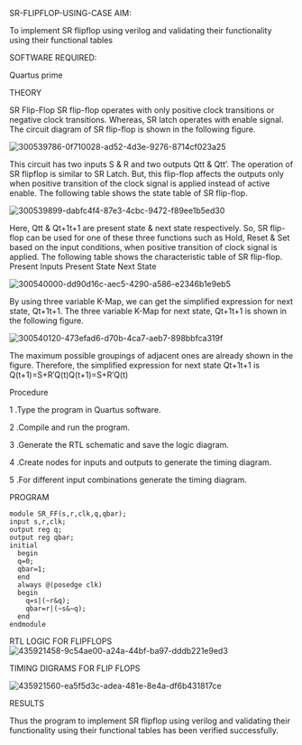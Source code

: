 SR-FLIPFLOP-USING-CASE
AIM:

To implement SR flipflop using verilog and validating their functionality using their functional tables

SOFTWARE REQUIRED:

Quartus prime

THEORY

SR Flip-Flop SR flip-flop operates with only positive clock transitions or negative clock transitions. Whereas, SR latch operates with enable signal. The circuit diagram of SR flip-flop is shown in the following figure.

![300539786-0f710028-ad52-4d3e-9276-8714cf023a25](https://github.com/user-attachments/assets/3f5518c1-049d-47f2-9726-ce3cf28f20b4)


This circuit has two inputs S & R and two outputs Qtt & Qtt’. The operation of SR flipflop is similar to SR Latch. But, this flip-flop affects the outputs only when positive transition of the clock signal is applied instead of active enable. The following table shows the state table of SR flip-flop.

![300539899-dabfc4f4-87e3-4cbc-9472-f89ee1b5ed30](https://github.com/user-attachments/assets/628b6cf7-3648-4e4c-a80c-f27e9d79e617)


Here, Qtt & Qt+1t+1 are present state & next state respectively. So, SR flip-flop can be used for one of these three functions such as Hold, Reset & Set based on the input conditions, when positive transition of clock signal is applied. The following table shows the characteristic table of SR flip-flop. Present Inputs Present State Next State

![300540000-dd90d16c-aec5-4290-a586-e2346b1e9eb5](https://github.com/user-attachments/assets/42c08be3-ea61-498a-bbee-bb14356d489e)


By using three variable K-Map, we can get the simplified expression for next state, Qt+1t+1. The three variable K-Map for next state, Qt+1t+1 is shown in the following figure.

![300540120-473efad6-d70b-4ca7-aeb7-898bbfca319f](https://github.com/user-attachments/assets/e1a14d23-4d3c-4f53-9900-157950329d3b)


The maximum possible groupings of adjacent ones are already shown in the figure. Therefore, the simplified expression for next state Qt+1t+1 is Q(t+1)=S+R′Q(t)Q(t+1)=S+R′Q(t)

Procedure

1 .Type the program in Quartus software.

2 .Compile and run the program.

3 .Generate the RTL schematic and save the logic diagram.

4 .Create nodes for inputs and outputs to generate the timing diagram.

5 .For different input combinations generate the timing diagram.

PROGRAM
~~~
module SR_FF(s,r,clk,q,qbar);
input s,r,clk;
output reg q;
output reg qbar;
initial 
  begin
  q=0;
  qbar=1;
  end
  always @(posedge clk)
  begin
    q=s|(~r&q);
    qbar=r|(~s&~q);
  end
endmodule
~~~
RTL LOGIC FOR FLIPFLOPS
![435921458-9c54ae00-a24a-44bf-ba97-dddb221e9ed3](https://github.com/user-attachments/assets/7f5b0660-bdfc-4717-a78a-a8f1f5a9b236)


TIMING DIGRAMS FOR FLIP FLOPS

![435921560-ea5f5d3c-adea-481e-8e4a-df6b431817ce](https://github.com/user-attachments/assets/093b3639-f180-4e27-96ab-c8b72baca297)


RESULTS

Thus the program to implement SR flipflop using verilog and validating their functionality using their functional tables has been verified successfully.

